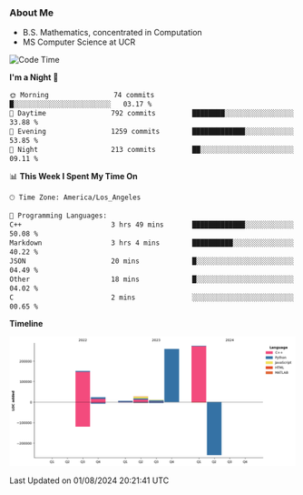 ### About Me

- B.S. Mathematics, concentrated in Computation
- MS Computer Science at UCR



<!--START_SECTION:waka-->
![Code Time](http://img.shields.io/badge/Code%20Time-300%20hrs%2018%20mins-blue)

**I'm a Night 🦉** 

```text
🌞 Morning                74 commits          █░░░░░░░░░░░░░░░░░░░░░░░░   03.17 % 
🌆 Daytime                792 commits         ████████░░░░░░░░░░░░░░░░░   33.88 % 
🌃 Evening                1259 commits        █████████████░░░░░░░░░░░░   53.85 % 
🌙 Night                  213 commits         ██░░░░░░░░░░░░░░░░░░░░░░░   09.11 % 
```


📊 **This Week I Spent My Time On** 

```text
🕑︎ Time Zone: America/Los_Angeles

💬 Programming Languages: 
C++                      3 hrs 49 mins       █████████████░░░░░░░░░░░░   50.08 % 
Markdown                 3 hrs 4 mins        ██████████░░░░░░░░░░░░░░░   40.22 % 
JSON                     20 mins             █░░░░░░░░░░░░░░░░░░░░░░░░   04.49 % 
Other                    18 mins             █░░░░░░░░░░░░░░░░░░░░░░░░   04.02 % 
C                        2 mins              ░░░░░░░░░░░░░░░░░░░░░░░░░   00.65 % 
```

**Timeline**

![Lines of Code chart](https://raw.githubusercontent.com/nickocruzm/nickocruzm/main/assets/bar_graph.png)


 Last Updated on 01/08/2024 20:21:41 UTC
<!--END_SECTION:waka-->

